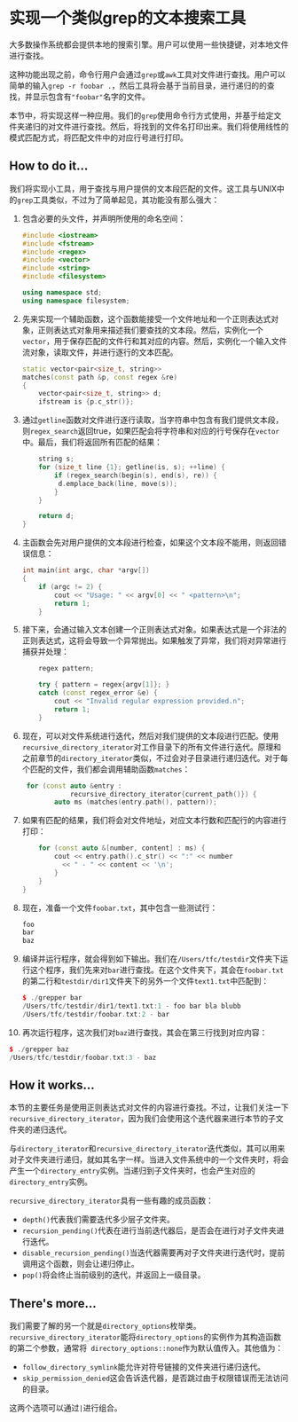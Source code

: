 # 实现一个类似grep的文本搜索工具

大多数操作系统都会提供本地的搜索引擎。用户可以使用一些快捷键，对本地文件进行查找。

这种功能出现之前，命令行用户会通过`grep`或`awk`工具对文件进行查找。用户可以简单的输入` grep -r foobar . `，然后工具将会基于当前目录，进行递归的的查找，并显示包含有`"foobar"`名字的文件。

本节中，将实现这样一种应用。我们的`grep`使用命令行方式使用，并基于给定文件夹递归的对文件进行查找。然后，将找到的文件名打印出来。我们将使用线性的模式匹配方式，将匹配文件中的对应行号进行打印。

## How to do it...

我们将实现小工具，用于查找与用户提供的文本段匹配的文件。这工具与UNIX中的`grep`工具类似，不过为了简单起见，其功能没有那么强大：

1. 包含必要的头文件，并声明所使用的命名空间：

   ```c++
   #include <iostream>
   #include <fstream>
   #include <regex>
   #include <vector>
   #include <string>
   #include <filesystem>
   
   using namespace std;
   using namespace filesystem;
   ```

2. 先来实现一个辅助函数，这个函数能接受一个文件地址和一个正则表达式对象，正则表达式对象用来描述我们要查找的文本段。然后，实例化一个`vector`，用于保存匹配的文件行和其对应的内容。然后，实例化一个输入文件流对象，读取文件，并进行逐行的文本匹配。

   ```c++
   static vector<pair<size_t, string>>
   matches(const path &p, const regex &re)
   {
       vector<pair<size_t, string>> d;
       ifstream is {p.c_str()};
   ```

3. 通过`getline`函数对文件进行逐行读取，当字符串中包含有我们提供文本段，则`regex_search`返回true，如果匹配会将字符串和对应的行号保存在`vector`中。最后，我们将返回所有匹配的结果：

   ```c++
       string s;
       for (size_t line {1}; getline(is, s); ++line) {
           if (regex_search(begin(s), end(s), re)) {
           	d.emplace_back(line, move(s));
           }
       }
   
       return d;
   }
   ```

4. 主函数会先对用户提供的文本段进行检查，如果这个文本段不能用，则返回错误信息：

   ```c++
   int main(int argc, char *argv[])
   {
       if (argc != 2) {
           cout << "Usage: " << argv[0] << " <pattern>\n";
           return 1;
       }
   ```

5. 接下来，会通过输入文本创建一个正则表达式对象。如果表达式是一个非法的正则表达式，这将会导致一个异常抛出。如果触发了异常，我们将对异常进行捕获并处理：

   ```c++
       regex pattern;
   
       try { pattern = regex{argv[1]}; }
       catch (const regex_error &e) {
           cout << "Invalid regular expression provided.n";
           return 1;
       }
   ```

6. 现在，可以对文件系统进行迭代，然后对我们提供的文本段进行匹配。使用`recursive_directory_iterator`对工作目录下的所有文件进行迭代。原理和之前章节的`directory_iterator`类似，不过会对子目录进行递归迭代。对于每个匹配的文件，我们都会调用辅助函数`matches`：

   ```c++
   	for (const auto &entry :
               recursive_directory_iterator{current_path()}) {
           auto ms (matches(entry.path(), pattern));
   ```

7. 如果有匹配的结果，我们将会对文件地址，对应文本行数和匹配行的内容进行打印：

   ```c++
       for (const auto &[number, content] : ms) {
           cout << entry.path().c_str() << ":" << number
           	 << " - " << content << '\n';
           }
       }
   }
   ```

8. 现在，准备一个文件`foobar.txt`，其中包含一些测试行：

   ```c++
   foo
   bar
   baz
   ```

9. 编译并运行程序，就会得到如下输出。我们在`/Users/tfc/testdir`文件夹下运行这个程序，我们先来对`bar`进行查找。在这个文件夹下，其会在`foobar.txt`的第二行和`testdir/dir1`文件夹下的另外一个文件`text1.txt`中匹配到：

   ```c++
   $ ./grepper bar
   /Users/tfc/testdir/dir1/text1.txt:1 - foo bar bla blubb
   /Users/tfc/testdir/foobar.txt:2 - bar
   ```

10. 再次运行程序，这次我们对`baz`进行查找，其会在第三行找到对应内容：

   ```c++
   $ ./grepper baz
   /Users/tfc/testdir/foobar.txt:3 - baz
   ```

##  How it works...

本节的主要任务是使用正则表达式对文件的内容进行查找。不过，让我们关注一下`recursive_directory_iterator`，因为我们会使用这个迭代器来进行本节的子文件夹的递归迭代。

与`directory_iterator`和`recursive_directory_iterator`迭代类似，其可以用来对子文件夹进行递归，就如其名字一样。当进入文件系统中的一个文件夹时，将会产生一个`directory_entry`实例。当递归到子文件夹时，也会产生对应的`directory_entry`实例。

`recursive_directory_iterator`具有一些有趣的成员函数：

- `depth()`代表我们需要迭代多少层子文件夹。
- `recursion_pending()`代表在进行当前迭代器后，是否会在进行对子文件夹进行迭代。
- `disable_recursion_pending()`当迭代器需要再对子文件夹进行迭代时，提前调用这个函数，则会让递归停止。
- `pop()`将会终止当前级别的迭代，并返回上一级目录。

## There's more...

我们需要了解的另一个就是`directory_options`枚举类。`recursive_directory_iterator`能将`directory_options`的实例作为其构造函数的第二个参数，通常将` directory_options::none`作为默认值传入。其他值为：

- `follow_directory_symlink`能允许对符号链接的文件夹进行递归迭代。
- `skip_permission_denied`这会告诉迭代器，是否跳过由于权限错误而无法访问的目录。

这两个选项可以通过`|`进行组合。